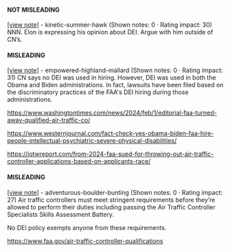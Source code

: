 #### NOT MISLEADING

[[view note]](https://x.com/i/birdwatch/n/1886204374722236815) - kinetic-summer-hawk (Shown notes: 0 · Rating impact: 30)
NNN. Elon is expressing his opinion about DEI. Argue with him outside of CN’s. 

#### MISLEADING

[[view note]](https://x.com/i/birdwatch/n/1886213576492536316) - empowered-highland-mallard (Shown notes: 0 · Rating impact: 31)
CN says no DEI was used in hiring. However, DEI was used in both the Obama and Biden administrations. In fact, lawsuits have been filed based on the discriminatory practices of the FAA's DEI hiring during those administrations.

https://www.washingtontimes.com/news/2024/feb/1/editorial-faa-turned-away-qualified-air-traffic-co/

https://www.westernjournal.com/fact-check-yes-obama-biden-faa-hire-people-intellectual-psychiatric-severe-physical-disabilities/

https://iotwreport.com/from-2024-faa-sued-for-throwing-out-air-traffic-controller-applications-based-on-applicants-race/

#### MISLEADING

[[view note]](https://x.com/i/birdwatch/n/1886125754389524906) - adventurous-boulder-bunting (Shown notes: 0 · Rating impact: 27)
Air traffic controllers must meet stringent requirements before they’re allowed to perform their duties including passing the Air Traffic Controller Specialists Skills Assessment Battery.

No DEI policy exempts anyone from these requirements.

https://www.faa.gov/air-traffic-controller-qualifications

